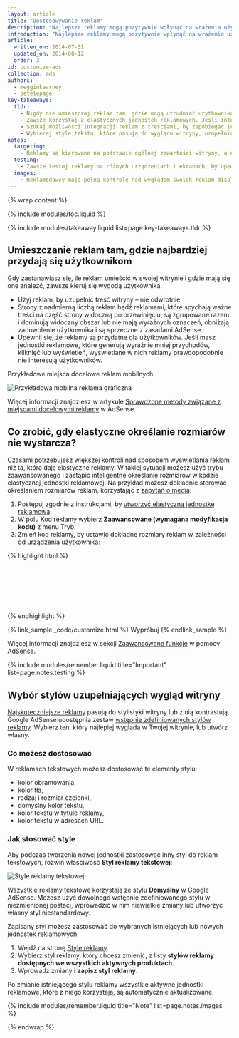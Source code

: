 ```yaml
---
layout: article
title: "Dostosowywanie reklam"
description: "Najlepsze reklamy mogą pozytywnie wpłynąć na wrażenia użytkownika. Mimo że treść reklam pochodzi od reklamodawców, możesz decydować o ich rodzaju, kolorach, rozmiarach i miejscach docelowych."
introduction: "Najlepsze reklamy mogą pozytywnie wpłynąć na wrażenia użytkownika. Mimo że treść reklam pochodzi od reklamodawców, możesz decydować o ich rodzaju, kolorach, rozmiarach i miejscach docelowych."
article:
  written_on: 2014-07-31
  updated_on: 2014-08-12
  order: 3
id: customize-ads
collection: ads
authors:
  - megginkearney
  - petelepage
key-takeaways:
  tldr: 
    - Nigdy nie umieszczaj reklam tam, gdzie mogą utrudniać użytkownikowi korzystanie z witryny w zamierzony sposób. Upewnij się, że reklamy w części strony widocznej na ekranie nie spychają ważnych treści w dół.
    - Zawsze korzystaj z elastycznych jednostek reklamowych. Jeśli inteligentna zmiana rozmiaru nie wystarcza, użyj trybu zaawansowanego.
    - Szukaj możliwości integracji reklam z treściami, by zapobiegać ich ignorowaniu.
    - Wybieraj style tekstu, które pasują do wyglądu witryny, uzupełniają go lub z nim kontrastują.
notes:
  targeting:
    - Reklamy są kierowane na podstawie ogólnej zawartości witryny, a nie słów kluczowych czy kategorii. Jeśli chcesz wyświetlać reklamy związane z konkretnymi tematami, umieść na stronach pełne zdania i akapity na te tematy.
  testing:
    - Zawsze testuj reklamy na różnych urządzeniach i ekranach, by upewnić się, że są odpowiednio elastyczne.
  images:
    - Reklamodawcy mają pełną kontrolę nad wyglądem swoich reklam displayowych. Możesz wpływać na to, jakie rodzaje tych reklam pojawiają się w Twojej witrynie, określając ich rozmiary i miejsca docelowe, ale nie możesz decydować o treści obrazów.
---
```


{% wrap content %}

<style type="text/css">
  img.center {
    display: block;
    margin-left: auto;
    margin-right: auto;
  }
</style>

{% include modules/toc.liquid %}

{% include modules/takeaway.liquid list=page.key-takeaways.tldr %}

## Umieszczanie reklam tam, gdzie najbardziej przydają się użytkownikom

Gdy zastanawiasz się, ile reklam umieścić w swojej witrynie
i gdzie mają się one znaleźć, zawsze kieruj się wygodą użytkownika.

* Użyj reklam, by uzupełnić treść witryny &ndash; nie odwrotnie.
* Strony z nadmierną liczbą reklam bądź reklamami, które spychają ważne treści na część strony widoczną po przewinięciu, są zgrupowane razem i dominują widoczny obszar lub nie mają wyraźnych oznaczeń, obniżają zadowolenie użytkownika i są sprzeczne z zasadami AdSense.
* Upewnij się, że reklamy są przydatne dla użytkowników. Jeśli masz jednostki reklamowe, które generują wyraźnie mniej przychodów, kliknięć lub wyświetleń, wyświetlane w nich reklamy prawdopodobnie nie interesują użytkowników.

Przykładowe miejsca docelowe reklam mobilnych:

<img src="images/mobile_ads_placement.png" class="center" alt="Przykładowa mobilna reklama graficzna">

Więcej informacji znajdziesz w artykule 
[Sprawdzone metody związane z miejscami docelowymi reklamy](https://support.google.com/adsense/answer/1282097) w AdSense.


## Co zrobić, gdy elastyczne określanie rozmiarów nie wystarcza?
Czasami potrzebujesz większej kontroli nad sposobem wyświetlania reklam niż ta, którą dają elastyczne reklamy. W takiej sytuacji możesz użyć trybu zaawansowanego i zastąpić inteligentne określanie rozmiarów w kodzie elastycznej jednostki reklamowej. 
Na przykład możesz dokładnie sterować określaniem rozmiarów reklam, korzystając z [zapytań o media]({{site.fundamentals}}/layouts/rwd-fundamentals/use-media-queries.html):

1. Postępuj zgodnie z instrukcjami, by [utworzyć elastyczną jednostkę reklamową]({{site.fundamentals}}/monetization/ads/include-ads.html#create-ad-units).
2. W polu Kod reklamy wybierz <strong>Zaawansowane (wymagana modyfikacja kodu)</strong> z menu Tryb.
3. Zmień kod reklamy, by ustawić dokładne rozmiary reklam w zależności od urządzenia użytkownika:

{% highlight html %}
<style type="text/css">
  .adslot_1 { width: 320px; height: 50px; }
  @media (min-width:500px) { .adslot_1 { width: 468px; height: 60px; } }
  @media (min-width:800px) { .adslot_1 { width: 728px; height: 90px; } }
</style>
<ins class="adsbygoogle adslot_1"
    style="display:block;"
    data-ad-client="ca-pub-1234"
    data-ad-slot="5678"></ins>
<script async src="//pagead2.googlesyndication.com/pagead/js/adsbygoogle.js"></script>
<script>(adsbygoogle = window.adsbygoogle || []).push({});</script>
{% endhighlight %}

{% link_sample _code/customize.html %}
  Wypróbuj
{% endlink_sample %}

Więcej informacji znajdziesz w sekcji [Zaawansowane funkcje](https://support.google.com/adsense/answer/3543893) w pomocy AdSense.

{% include modules/remember.liquid title="Important" list=page.notes.testing %}

## Wybór stylów uzupełniających wygląd witryny

[Najskuteczniejsze reklamy](https://support.google.com/adsense/answer/17957) pasują do stylistyki witryny lub z nią kontrastują. Google AdSense udostępnia zestaw [wstępnie zdefiniowanych stylów reklamy](https://support.google.com/adsense/answer/6002585). Wybierz ten, który najlepiej wygląda w Twojej witrynie, lub utwórz własny.

### Co możesz dostosować

W reklamach tekstowych możesz dostosować te elementy stylu:

* kolor obramowania,
* kolor tła,
* rodzaj i rozmiar czcionki,
* domyślny kolor tekstu,
* kolor tekstu w tytule reklamy,
* kolor tekstu w adresach URL.

### Jak stosować style

Aby podczas tworzenia nowej jednostki zastosować inny styl do reklam tekstowych, rozwiń właściwość <strong>Styl reklamy tekstowej</strong>:

<img src="images/customize.png" class="center" alt="Style reklamy tekstowej">

Wszystkie reklamy tekstowe korzystają ze stylu <strong>Domyślny</strong> w Google AdSense. Możesz użyć dowolnego wstępnie zdefiniowanego stylu w niezmienionej postaci, wprowadzić w nim niewielkie zmiany lub utworzyć własny styl niestandardowy.

Zapisany styl możesz zastosować do wybranych istniejących lub 
nowych jednostek reklamowych:

1. Wejdź na stronę [Style reklamy](https://www.google.com/adsense/app#myads-springboard/view=AD_STYLES).
2. Wybierz styl reklamy, który chcesz zmienić, z listy <strong>stylów reklamy dostępnych we wszystkich aktywnych produktach</strong>.
3. Wprowadź zmiany i <strong>zapisz styl reklamy</strong>.

Po zmianie istniejącego stylu reklamy wszystkie aktywne jednostki reklamowe, które z niego korzystają, są automatycznie aktualizowane.

{% include modules/remember.liquid title="Note" list=page.notes.images %}

{% endwrap %}

